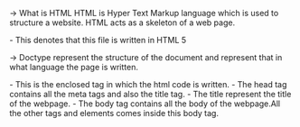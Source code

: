 -> What is HTML 
HTML is Hyper Text Markup language which is used to structure a website. HTML acts as a skeleton of a web page.


<!DOCTYPE html> - This denotes that this file is written in HTML 5 
-> Doctype represent the structure of the document and represent that in what language the page is written. 

<html> </html> - This is the enclosed tag in which the html code is written.  

<head> </head> - The head tag contains all the meta tags and also the title tag. 

<title> </title> - The title represent the title of the webpage.
    
<body> </body> - The body tag contains all the body of the webpage.All the other tags and elements comes inside this body tag. 

